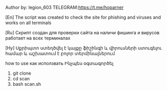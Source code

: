 Author by: legion_603
TELEGRAM:https://t.me/hoparner

[En] The script was created to check the site for phishing and viruses and works on all terminals

[Ru] Скрипт создан для проверки сайта на наличи фишинга и  вирусов работает на всех терминалах 

[Hy] Սքրիպտո ստեղծվել է կայքը ֆիշինգի և վիրուսների  ստուգելու համար և աշխատում է բոլոր տերմինալներում

how to use как исползвать Ինչպես օգտագործել

1. git clone 
2. cd scan
3. bash scan.sh 